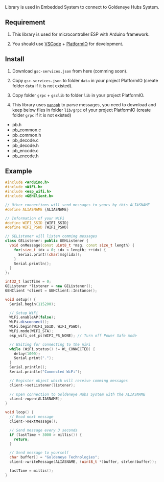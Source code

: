 Library is used in Embedded System to connect to Goldeneye Hubs System.

## Requirement
1. This library is used for microcontroller ESP with Arduino framework.

2. You should use [VSCode](https://code.visualstudio.com/) + [PlatformIO](https://platformio.org/) for development.

## Install
1. Download `gsc-services.json` from here (comming soon).

2. Copy `gsc-services.json` to folder `data` in your project PlatformIO (create folder `data` if it is not existed).

3. Copy folder `grpc` + `gsclib` to folder `lib` in your project PlatformIO.

4. This library uses [`nanopb`](https://github.com/nanopb/nanopb) to parse messages, you need to download and keep below files in folder `lib/grpc` of your project PlatformIO (create folder `grpc` if it is not existed)
- pb.h
- pb_common.c
- pb_common.h
- pb_decode.c
- pb_decode.h
- pb_encode.c
- pb_encode.h

## Example

```c++
#include <Arduino.h>
#include <WiFi.h>
#include <esp_wifi.h>
#include <GEHClient.h>

// Other connections will send messages to yours by this ALIASNAME
#define ALIASNAME {ALIASNAME}

// Information of your WiFi
#define WIFI_SSID {WIFI_SSID}
#define WIFI_PSWD {WIFI_PSWD}

// GEListener will listen comming messages
class GEListener: public GEHListener {
  void onMessage(const uint8_t *msg, const size_t length) {
    for(size_t idx = 0; idx < length; ++idx) {
      Serial.print((char)msg[idx]);
    }
    Serial.println();
  }
};

int32_t lastTime = 0;
GEListener *listener = new GEListener();
GEHClient *client = GEHClient::Instance();

void setup() {
  Serial.begin(115200);

  // Setup WiFi
  WiFi.enableAP(false);
  WiFi.disconnect();
  WiFi.begin(WIFI_SSID, WIFI_PSWD);
  WiFi.mode(WIFI_STA);
  esp_wifi_set_ps(WIFI_PS_NONE); // Turn off Power Safe mode

  // Waiting for connecting to the WiFi
  while (WiFi.status() != WL_CONNECTED) {
    delay(1000);
    Serial.print(".");
  }
  Serial.println();
  Serial.println("Connected WiFi");

  // Register object which will receive comming messages
  client->setListener(listener);
  
  // Open connection to Goldeneye Hubs System with the ALIASNAME
  client->open(ALIASNAME);
}

void loop() {
  // Read next message
  client->nextMessage();

  // Send message every 3 seconds
  if (lastTime + 3000 > millis()) {
    return;
  }

  // Send message to yourself
  char buffer[] = "Goldeneye Technologies";
  client->writeMessage(ALIASNAME, (uint8_t *)buffer, strlen(buffer));

  lastTime = millis();
}
```
